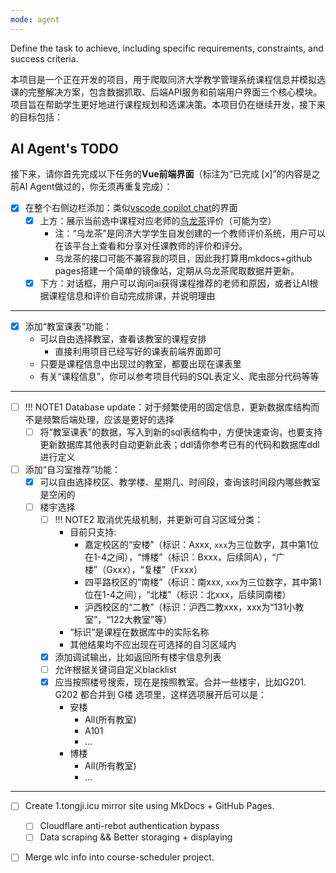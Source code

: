 ```yaml
---
mode: agent
---
```

Define the task to achieve, including specific requirements, constraints, and success criteria.

本项目是一个正在开发的项目，用于爬取同济大学教学管理系统课程信息并模拟选课的完整解决方案，包含数据抓取、后端API服务和前端用户界面三个核心模块。项目旨在帮助学生更好地进行课程规划和选课决策。本项目仍在继续开发，接下来的目标包括：

## AI Agent's TODO

接下来，请你首先完成以下任务的**Vue前端界面**（标注为“已完成 [x]”的内容是之前AI Agent做过的，你无须再重复完成）：

- [x] 在整个右侧边栏添加：类似[vscode copilot chat](https://github.com/microsoft/vscode-copilot-chat)的界面
  - [x] 上方：展示当前选中课程对应老师的[乌龙茶](https://1.tongji.icu/)评价（可能为空）
    - 注：“乌龙茶”是同济大学学生自发创建的一个教师评价系统，用户可以在该平台上查看和分享对任课教师的评价和评分。
    - 乌龙茶的接口可能不兼容我的项目，因此我打算用mkdocs+github pages搭建一个简单的镜像站，定期从乌龙茶爬取数据并更新。
  - [x] 下方：对话框，用户可以询问ai获得课程推荐的老师和原因，或者让AI根据课程信息和评价自动完成排课，并说明理由

---

- [x] 添加“教室课表”功能：
  - 可以自由选择教室，查看该教室的课程安排
    - 直接利用项目已经写好的课表前端界面即可
  - 只要是课程信息中出现过的教室，都要出现在课表里
  - 有关“课程信息”，你可以参考项目代码的SQL表定义、爬虫部分代码等等

---

- [ ] !!! NOTE1 Database update：对于频繁使用的固定信息，更新数据库结构而不是频繁后端处理，应该是更好的选择
  - [ ] 将“教室课表”的数据，写入到新的sql表结构中，方便快速查询，也要支持更新数据库其他表时自动更新此表；ddl请你参考已有的代码和数据库ddl进行定义
- [ ] 添加“自习室推荐”功能：
  - [x] 可以自由选择校区、教学楼、星期几、时间段，查询该时间段内哪些教室是空闲的
  - [ ] 楼宇选择
    - [ ] !!! NOTE2 取消优先级机制，并更新可自习区域分类：
      - 目前只支持: 
        - 嘉定校区的“安楼”（标识：Axxx, `xxx`为三位数字，其中第1位在1-4之间），“博楼”（标识：Bxxx，后续同A），“广楼”（Gxxx），“复楼”（Fxxx）
        - 四平路校区的“南楼”（标识：南xxx, `xxx`为三位数字，其中第1位在1-4之间），“北楼”（标识：北xxx，后续同南楼）
        - 沪西校区的“二教”（标识：沪西二教xxx，xxx为“131小教室”，“122大教室”等）
      - “标识”是课程在数据库中的实际名称
      - 其他结果均不应出现在可选择的自习区域内
    - [x] 添加调试输出，比如返回所有楼宇信息列表
    - [ ] 允许根据关键词自定义blacklist
    - [x] 应当按照楼号搜索，现在是按照教室。合并一些楼宇，比如G201. G202 都合并到 G楼 选项里，这样选项展开后可以是：
      - 安楼
        - All(所有教室)
        - A101
        - ...
      - 博楼
        - All(所有教室)
        - ...

---

- [ ] Create 1.tongji.icu mirror site using MkDocs + GitHub Pages.
  - [ ] Cloudflare anti-rebot authentication bypass
  - [ ] Data scraping && Better storaging + displaying
- [ ] Merge wlc info into course-scheduler project.



